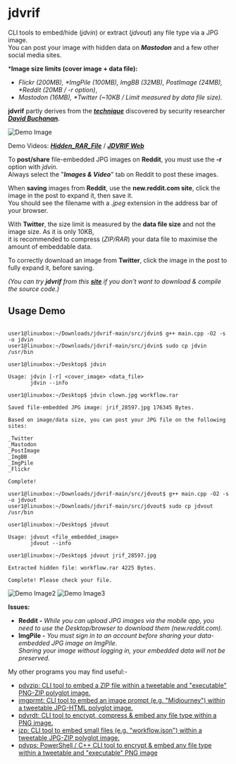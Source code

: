 # jdvrif

CLI tools to embed/hide (*jdvin*) or extract (*jdvout*) any file type via a JPG image.  
You can post your image with hidden data on ***Mastodon*** and a few other social media sites.

\***Image size limits (cover image + data file):**
* *Flickr (200MB), \*ImgPile (100MB), ImgBB (32MB), PostImage (24MB), \*Reddit (20MB / -r option)*,
* *Mastodon (16MB), \*Twitter (~10KB / Limit measured by data file size).*
  
**jdvrif** partly derives from the ***[technique](https://www.vice.com/en/article/bj4wxm/tiny-picture-twitter-complete-works-of-shakespeare-steganography)*** discovered by security researcher ***[David Buchanan](https://www.da.vidbuchanan.co.uk/).*** 

![Demo Image](https://github.com/CleasbyCode/jdvrif/blob/main/demo_image/jrif_3770.jpg)  

Demo Videos: [***Hidden_RAR_File***](https://youtu.be/OKFTfWf-8oc) / [***JDVRIF Web***](https://youtu.be/WvZMRp7Z6W4)  

To **post/share** file-embedded JPG images on **Reddit**, you must use the **-r** option with *jdvin*.  
Always select the "***Images & Video***" tab on Reddit to post these images.

When **saving** images from **Reddit**, use the **new.reddit.com site**, click the image in the post to expand it, then save it.  
You should see the filename with a *.jpeg* extension in the address bar of your browser.  

With **Twitter**, the size limit is measured by the **data file size** and not the image size. As it is only 10KB,  
it is recommended to compress (*ZIP/RAR*) your data file to maximise the amount of embeddable data.  

To correctly download an image from **Twitter**, click the image in the post to fully expand it, before saving.

*(You can try **jdvrif** from this [**site**](https://cleasbycode.co.uk/jdvrif/index/) if you don't want to download & compile the source code.)*

## Usage Demo

```console

user1@linuxbox:~/Downloads/jdvrif-main/src/jdvin$ g++ main.cpp -O2 -s -o jdvin
user1@linuxbox:~/Downloads/jdvrif-main/src/jdvin$ sudo cp jdvin /usr/bin

user1@linuxbox:~/Desktop$ jdvin 

Usage: jdvin [-r] <cover_image> <data_file>  
       jdvin --info

user1@linuxbox:~/Desktop$ jdvin clown.jpg workflow.rar
  
Saved file-embedded JPG image: jrif_28597.jpg 176345 Bytes.

Based on image/data size, you can post your JPG file on the following sites:

_Twitter
_Mastodon
_PostImage
_ImgBB
_ImgPile
_Flickr

Complete!

user1@linuxbox:~/Downloads/jdvrif-main/src/jdvout$ g++ main.cpp -O2 -s -o jdvout
user1@linuxbox:~/Downloads/jdvrif-main/src/jdvout$ sudo cp jdvout /usr/bin

user1@linuxbox:~/Desktop$ jdvout

Usage: jdvout <file_embedded_image>
       jdvout --info
        
user1@linuxbox:~/Desktop$ jdvout jrif_28597.jpg

Extracted hidden file: workflow.rar 4225 Bytes.

Complete! Please check your file.

```
![Demo Image2](https://github.com/CleasbyCode/jdvrif/blob/main/demo_image/screen.png) 
![Demo Image3](https://github.com/CleasbyCode/jdvrif/blob/main/demo_image/screen2.png)  

**Issues:**
* **Reddit -** *While you can upload JPG images via the mobile app, you need to use the Desktop/browser to download them (new.reddit.com).*
* **ImgPile -** *You must sign in to an account before sharing your data-embedded JPG image on ImgPile*.  
*Sharing your image without logging in, your embedded data will not be preserved.*

My other programs you may find useful:-  

* [pdvzip: CLI tool to embed a ZIP file within a tweetable and "executable" PNG-ZIP polyglot image.](https://github.com/CleasbyCode/pdvzip)
* [imgprmt: CLI tool to embed an image prompt (e.g. "Midjourney") within a tweetable JPG-HTML polyglot image.](https://github.com/CleasbyCode/imgprmt)
* [pdvrdt: CLI tool to encrypt, compress & embed any file type within a PNG image.](https://github.com/CleasbyCode/pdvrdt)
* [jzp: CLI tool to embed small files (e.g. "workflow.json") within a tweetable JPG-ZIP polyglot image.](https://github.com/CleasbyCode/jzp) 
* [pdvps: PowerShell / C++ CLI tool to encrypt & embed any file type within a tweetable and "executable" PNG image](https://github.com/CleasbyCode/pdvps)   

##

